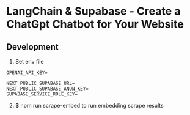 # LangChain & Supabase - Create a ChatGpt Chatbot for Your Website

## Development

1. Set env file

```
OPENAI_API_KEY=

NEXT_PUBLIC_SUPABASE_URL=
NEXT_PUBLIC_SUPABASE_ANON_KEY=
SUPABASE_SERVICE_ROLE_KEY=

```

2. $ npm run scrape-embed to run embedding scrape results
